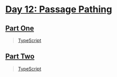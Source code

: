 # [Day 12: Passage Pathing](https://adventofcode.com/2021/day/12)

## [Part One](https://adventofcode.com/2021/day/12#part1)

> [TypeScript](/solutions/typescript/2021/12/src/p1.ts)

## [Part Two](https://adventofcode.com/2021/day/12#part2)

> [TypeScript](/solutions/typescript/2021/12/src/p2.ts)
